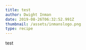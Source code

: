 ```yaml
---
title: test
author: Dwight Inman
date: 2019-08-26T06:32:52.991Z
thumbnail: /assets/inmanslogo.png
type: recipe
---
```

test
